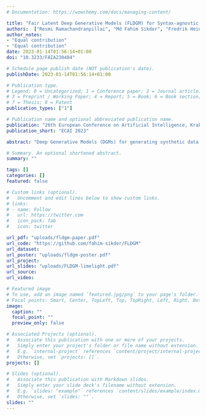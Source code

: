 ```yaml
---
# Documentation: https://wowchemy.com/docs/managing-content/

title: "Fair Latent Deep Generative Models (FLDGM) for Syntax-agnostic and Fair Synthetic Data Generation"
authors:  ["Resmi Ramachandranpillai", "Md Fahim Sikder", "Fredrik Heintz"]
author_notes:
- "Equal contribution"
- "Equal contribution"
date: 2023-01-14T01:56:14+01:00
doi: "10.3233/FAIA230484"

# Schedule page publish date (NOT publication's date).
publishDate: 2023-01-14T01:56:14+01:00

# Publication type.
# Legend: 0 = Uncategorized; 1 = Conference paper; 2 = Journal article;
# 3 = Preprint / Working Paper; 4 = Report; 5 = Book; 6 = Book section;
# 7 = Thesis; 8 = Patent
publication_types: ["1"]

# Publication name and optional abbreviated publication name.
publication: "26th European Conference on Artificial Intelligence, Kraków, Poland, 2023"
publication_short: "ECAI 2023"

abstract: "Deep Generative Models (DGMs) for generating synthetic data with properties such as quality, diversity, fidelity, and privacy is an important research topic. Fairness is one particular aspect that has not received the attention it deserves. One difficulty is training DGMs with an in-process fairness objective, which can disturb the global convergence characteristics. To address this, we propose Fair Latent Deep Generative Models (FLDGMs) as enablers for more flexible and stable training of fair DGMs, by first learning a syntax-agnostic, model-agnostic fair latent representation (low dimensional) of the data. This separates the fairness optimization and data generation processes thereby boosting stability and optimization performance. Moreover, data generation in the low dimensional space enhances  the accessibility of models by reducing computational demands. We conduct extensive experiments on image and tabular domains using Generative Adversarial Networks (GANs) and Diffusion Models (DMs) and compare them to the state-of-the-art in terms of fairness and utility. Our proposed FLDGMs achieve superior performance in generating high-quality, high-fidelity, and high-diversity fair synthetic data compared to the state-of-the-art fair generative models."

# Summary. An optional shortened abstract.
summary: ""

tags: []
categories: []
featured: false

# Custom links (optional).
#   Uncomment and edit lines below to show custom links.
# links:
# - name: Follow
#   url: https://twitter.com
#   icon_pack: fab
#   icon: twitter

url_pdf: "uploads/fldgm-paper.pdf"
url_code: "https://github.com/fahim-sikder/FLDGM"
url_dataset:
url_poster: "uploads/fldgm-poster.pdf"
url_project:
url_slides: "uploads/FLDGM-limelight.pdf"
url_source:
url_video:

# Featured image
# To use, add an image named `featured.jpg/png` to your page's folder. 
# Focal points: Smart, Center, TopLeft, Top, TopRight, Left, Right, BottomLeft, Bottom, BottomRight.
image:
  caption: ""
  focal_point: ""
  preview_only: false

# Associated Projects (optional).
#   Associate this publication with one or more of your projects.
#   Simply enter your project's folder or file name without extension.
#   E.g. `internal-project` references `content/project/internal-project/index.md`.
#   Otherwise, set `projects: []`.
projects: []

# Slides (optional).
#   Associate this publication with Markdown slides.
#   Simply enter your slide deck's filename without extension.
#   E.g. `slides: "example"` references `content/slides/example/index.md`.
#   Otherwise, set `slides: ""`.
slides: ""
---
```

